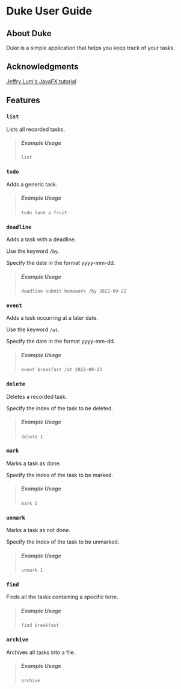# Duke User Guide

## About Duke
Duke is a simple application that helps you keep track of your tasks.

## Acknowledgments
[Jeffry Lum's JavaFX tutorial](#https://se-education.org/guides/tutorials/javaFx.html)

## Features 

### `list`

Lists all recorded tasks.
>##### Example Usage
>```
>list
>```

### `todo`

Adds a generic task.
>##### Example Usage
>```
>todo have a fruit
>```

### `deadline`

Adds a task with a deadline.

Use the keyword `/by`.

Specify the date in the format yyyy-mm-dd.
>##### Example Usage
>```
>deadline submit homework /by 2022-09-22
>```

### `event`

Adds a task occurring at a later date.

Use the keyword `/at`.

Specify the date in the format yyyy-mm-dd.
>##### Example Usage
>```
>event breakfast /at 2022-09-23
>```

### `delete`

Deletes a recorded task.

Specify the index of the task to be deleted.
>##### Example Usage
>```
>delete 1
>```

### `mark`

Marks a task as done.

Specify the index of the task to be marked.
>##### Example Usage
>```
>mark 1
>```

### `unmark`

Marks a task as not done.

Specify the index of the task to be unmarked.
>##### Example Usage
>```
>unmark 1
>```

### `find`

Finds all the tasks containing a specific term.
>##### Example Usage
>```
>find breakfast
>```

### `archive`

Archives all tasks into a file.
>##### Example Usage
>```
>archive
>```
